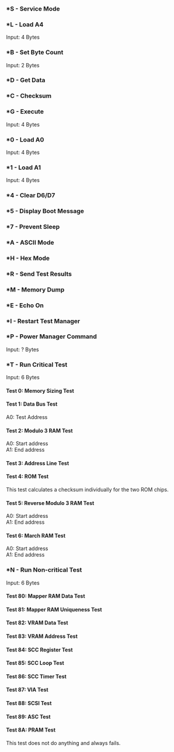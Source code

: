 ### *S - Service Mode

### *L - Load A4

Input: 4 Bytes

### *B - Set Byte Count

Input: 2 Bytes

### *D - Get Data

### *C - Checksum

### *G - Execute

Input: 4 Bytes

### *0 - Load A0

Input: 4 Bytes

### *1 - Load A1

Input: 4 Bytes

### *4 - Clear D6/D7

### *5 - Display Boot Message

### *7 - Prevent Sleep

### *A - ASCII Mode

### *H - Hex Mode

### *R - Send Test Results

### *M - Memory Dump

### *E - Echo On

### *I - Restart Test Manager

### *P - Power Manager Command

Input: ? Bytes

### *T - Run Critical Test

Input: 6 Bytes

#### Test 0: Memory Sizing Test

#### Test 1: Data Bus Test

A0: Test Address

#### Test 2: Modulo 3 RAM Test

A0: Start address  
A1: End address

#### Test 3: Address Line Test

#### Test 4: ROM Test

This test calculates a checksum individually for the two ROM chips.

#### Test 5: Reverse Modulo 3 RAM Test

A0: Start address  
A1: End address

#### Test 6: March RAM Test

A0: Start address  
A1: End address

### *N - Run Non-critical Test

Input: 6 Bytes

#### Test 80: Mapper RAM Data Test

#### Test 81: Mapper RAM Uniqueness Test

#### Test 82: VRAM Data Test

#### Test 83: VRAM Address Test

#### Test 84: SCC Register Test

#### Test 85: SCC Loop Test

#### Test 86: SCC Timer Test

#### Test 87: VIA Test

#### Test 88: SCSI Test

#### Test 89: ASC Test

#### Test 8A: PRAM Test

This test does not do anything and always fails.
